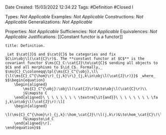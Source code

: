 <div class="topSpace"></div>

Date Created: 15/03/2022 12:34:22
Tags: #Definition #Closed l

Types: _Not Applicable_
Examples: _Not Applicable_
Constructions: _Not Applicable_
Generalizations: _Not Applicable_

Properties: _Not Applicable_
Sufficiencies: _Not Applicable_
Equivalences: _Not Applicable_
Justifications: [[Constant functor is a functor]]

``` ad-Definition
title: Definition.

_Let $\cat{J}$ and $\cat{C}$ be categories and fix $C\in\obj\l(\cat{C}\r)$. The **constant functor at $C$** is the covariant functor $\ms{C}_C:\cat{J}\to\cat{C}$ sending all objects to $C$ and all morphisms to $\id_C$. Formally,_ $\ms{C}_C\coloneqq\tpl{\ms{C}_C^{\obj},\l\{\l(\ms{C}_C^{\hom}\r)_{j,k}\r\}_{j,k\in\obj\l(\cat{J}\r)}}$ _where_
$$\begin{equation}
    \begin{aligned}
        \ms{C}_C^{\obj}:\obj\l(\cat{J}\r)&\to\obj\l(\cat{C}\r)\\
        j&\mapsto C
    \end{aligned}\ \ \ \ \ \ \ \ \textrm{\it{and}}\ \ \ \ \ \ \ \ \fa j,k\in\obj\l(\cat{J}\r):\l[
    \begin{aligned}
        \l(\ms{C}_C^{\hom}\r)_{j,k}:\hom_\cat{J}\!\l(j,k\r)&\to\hom_\cat{C}\!\l(C,C\r)\\
        f&\mapsto\id_C
    \end{aligned}\r].
\end{equation}$$

```
